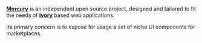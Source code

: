 **[Mercury][1]** is an independent open source project,
designed and tailored to fit the needs of
  **[Ivory][2]** based web applications.

Its primary concern is to expose for usage a set of niche UI components for marketplaces.

[1]: https://ivoryio.github.io/factory/packages/mercury/#introduction "Mercury"
[2]: https://www.ivory.io/ "Ivory.io"
